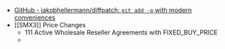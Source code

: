 - [GitHub - jakobhellermann/diffpatch: `git add -p` with modern conveniences](https://github.com/jakobhellermann/diffpatch?tab=readme-ov-file)
- [[SMX3]] Price Changes
	- 111 Active Wholesale Reseller Agreements with FIXED_BUY_PRICE
	-